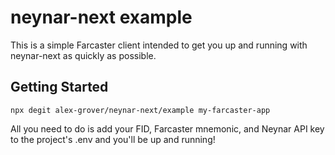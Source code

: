 # neynar-next example

This is a simple Farcaster client intended to get you up and running with neynar-next as quickly as possible.

## Getting Started

```shell
npx degit alex-grover/neynar-next/example my-farcaster-app
```

All you need to do is add your FID, Farcaster mnemonic, and Neynar API key to the project's .env and you'll be up and running!
